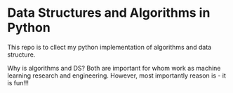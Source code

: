 # Data Structures and Algorithms in Python

This repo is to cllect my python implementation of algorithms and data structure.

Why is algorithms and DS? Both are important for whom work as machine learning research and engineering. However, most importantly reason is - it is fun!!!

